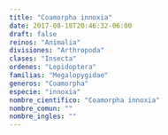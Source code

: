 ```yaml
---
title: "Coamorpha innoxia"
date: 2017-08-18T20:46:32-06:00
draft: false
reinos: "Animalia"
divisiones: "Arthropoda"
clases: "Insecta"
ordenes: "Lepidoptera"
familias: "Megalopygidae"
generos: "Coamorpha"
especie: "innoxia"
nombre_cientifico: "Coamorpha innoxia"
nombre_comun: ""
nombre_ingles: ""
---
```

